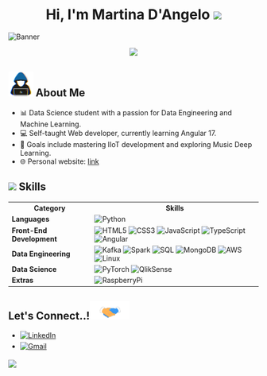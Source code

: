 
  <h1 align="center"><b>Hi, I'm Martina D'Angelo</b> <img src="https://media.giphy.com/media/hvRJCLFzcasrR4ia7z/giphy.gif" width="35"></h1>
  <img src="https://user-images.githubusercontent.com/73097560/115834477-dbab4500-a447-11eb-908a-139a6edaec5c.gif" alt="Banner" class="banner">
  <p align="center">
    <a href="https://github.com/DenverCoder1/readme-typing-svg">
      <img src="https://readme-typing-svg.herokuapp.com?font=Time+New+Roman&color=cyan&size=25&center=true&vCenter=true&width=600&height=100&lines=Technology+Enthusiast;Data+Science+Student..">
    </a>
  </p>


  <section class="about-me">
    <h2><img src="https://github.com/0xAbdulKhalid/0xAbdulKhalid/raw/main/assets/mdImages/about_me.gif" width="50px"> About Me</h2>
    <ul>
      <li>📊 Data Science student with a passion for Data Engineering and Machine Learning.</li>
      <li>💻 Self-taught Web developer, currently learning Angular 17.</li>
      <li>🎯 Goals include mastering IIoT development and exploring Music Deep Learning.</li>
      <li>🌐 Personal website: <a href="https://www.google.com">link</a></li>
    </ul>
  </section>

  <section class="skills">
    <h2><img src="https://media2.giphy.com/media/QssGEmpkyEOhBCb7e1/giphy.gif?cid=ecf05e47a0n3gi1bfqntqmob8g9aid1oyj2wr3ds3mg700bl&rid=giphy.gif" width="25"> Skills</h2>
    <table class="skills-table">
      <tr>
        <th>Category</th>
        <th>Skills</th>
      </tr>
      <tr>
        <td><b>Languages</b></td>
        <td>
          <img src="https://img.shields.io/badge/Python%20-%2314354C.svg?style=for-the-badge&logo=python&logoColor=white" alt="Python">
        </td>
      </tr>
      <tr>
        <td><b>Front-End Development</b></td>
        <td>
          <img src="https://img.shields.io/badge/HTML5%20-%23E34F26.svg?style=for-the-badge&logo=html5&logoColor=white" alt="HTML5">
          <img src="https://img.shields.io/badge/CSS3%20-%231572B6.svg?style=for-the-badge&logo=css3&logoColor=white" alt="CSS3">
          <img src="https://img.shields.io/badge/JavaScript%20-%23F7DF1E.svg?style=for-the-badge&logo=javascript&logoColor=black" alt="JavaScript">
          <img src="https://img.shields.io/badge/TypeScript%20-%23007ACC.svg?style=for-the-badge&logo=typescript&logoColor=white" alt="TypeScript">
          <img src="https://img.shields.io/badge/Angular-DD0031?style=for-the-badge&logo=angular&logoColor=white" alt="Angular">
        </td>
      </tr>
      <tr>
        <td><b>Data Engineering</b></td>
        <td>
          <img src="https://img.shields.io/badge/Apache%20Kafka-231F20?style=for-the-badge&logo=apache-kafka&logoColor=white" alt="Kafka">
          <img src="https://img.shields.io/badge/Apache%20Spark-E25A1C?style=for-the-badge&logo=apachespark&logoColor=white" alt="Spark">
          <img src="https://img.shields.io/badge/SQL-4479A1?style=for-the-badge&logo=postgresql&logoColor=white" alt="SQL">
          <img src="https://img.shields.io/badge/MongoDB-47A248?style=for-the-badge&logo=mongodb&logoColor=white" alt="MongoDB">
          <img src="https://img.shields.io/badge/AWS-232F3E?style=for-the-badge&logo=amazonaws&logoColor=white" alt="AWS">
          <img src="https://img.shields.io/badge/Linux-FCC624?style=for-the-badge&logo=linux&logoColor=black" alt="Linux">
        </td>
      </tr>
      <tr>
        <td><b>Data Science</b></td>
        <td>
          <img src="https://img.shields.io/badge/PyTorch-EE4C2C?style=for-the-badge&logo=pytorch&logoColor=white" alt="PyTorch">
          <img src="https://img.shields.io/badge/QlikSense-3A424B?style=for-the-badge&logo=qlik&logoColor=white" alt="QlikSense">
        </td>
      </tr>
      <tr>
        <td><b>Extras</b></td>
        <td>
          <img src="https://img.shields.io/badge/Raspberry%20Pi-A22846?style=for-the-badge&logo=raspberry-pi&logoColor=white" alt="RaspberryPi">
        </td>
      </tr>
    </table>
  </section>

  <section class="connect">
    <h2>Let's Connect..!<img src="https://github.com/0xAbdulKhalid/0xAbdulKhalid/raw/main/assets/mdImages/handshake.gif" width="80"></h2>
    <div>
      <ul>
        <li>
          <a href="https://www.linkedin.com/in/martina-d-angelo-9181a4265/" target="_blank">
            <img src="https://img.shields.io/badge/linkedin:  Martina D'Angelo-%2300acee.svg?color=405DE6&style=for-the-badge&logo=linkedin&logoColor=white" alt="LinkedIn" style="margin-bottom: 5px;">
          </a>
        </li>
        <li>
          <a href="mailto:martina.dangelo@live.it" target="_blank">
            <img src="https://img.shields.io/badge/gmail:  Martina D'Angelo-%23EA4335.svg?style=for-the-badge&logo=gmail&logoColor=white" alt="Gmail" style="margin-bottom: 5px;">
          </a>
        </li>
      </ul>
    </div>
  </section>

  <img src="https://user-images.githubusercontent.com/73097560/115834477-dbab4500-a447-11eb-908a-139a6edaec5c.gif" class="banner">
